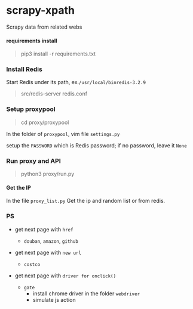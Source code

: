 # scrapy-xpath
Scrapy data from related webs


#### requirements install

> pip3 install -r requirements.txt


### Install Redis

Start Redis under its path, ex.`/usr/local/binredis-3.2.9`

> src/redis-server redis.conf

### Setup proxypool

> cd proxy/proxypool

In the folder of `proxypool`, vim file `settings.py` 

setup the `PASSWORD` which is Redis password; if no password, leave it `None`


### Run proxy and API

> python3 proxy/run.py

#### Get the IP
In the file `proxy_list.py`
Get the ip and random list or from redis.

### PS
- get next page with `href`
    - `douban`, `amazon`, `github`

- get next page with `new url`
    - `costco`

- get next page with `driver for onclick()`
    - `gate`
        - install chrome driver in the folder `webdriver`
        - simulate js action